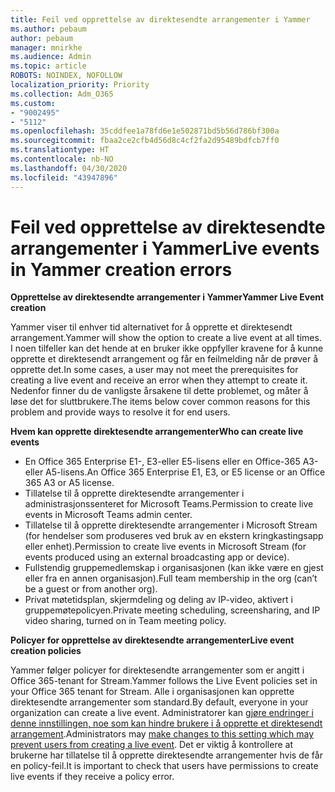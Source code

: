 ```yaml
---
title: Feil ved opprettelse av direktesendte arrangementer i Yammer
ms.author: pebaum
author: pebaum
manager: mnirkhe
ms.audience: Admin
ms.topic: article
ROBOTS: NOINDEX, NOFOLLOW
localization_priority: Priority
ms.collection: Adm_O365
ms.custom:
- "9002495"
- "5112"
ms.openlocfilehash: 35cddfee1a78fd6e1e502871bd5b56d786bf300a
ms.sourcegitcommit: fbaa2ce2cfb4d56d8c4cf2fa2d95489bdfcb7ff0
ms.translationtype: HT
ms.contentlocale: nb-NO
ms.lasthandoff: 04/30/2020
ms.locfileid: "43947896"
---
```

# <a name="live-events-in-yammer-creation-errors"></a><span data-ttu-id="06286-102">Feil ved opprettelse av direktesendte arrangementer i Yammer</span><span class="sxs-lookup"><span data-stu-id="06286-102">Live events in Yammer creation errors</span></span>

<span data-ttu-id="06286-103">**Opprettelse av direktesendte arrangementer i Yammer**</span><span class="sxs-lookup"><span data-stu-id="06286-103">**Yammer Live Event creation**</span></span>

<span data-ttu-id="06286-104">Yammer viser til enhver tid alternativet for å opprette et direktesendt arrangement.</span><span class="sxs-lookup"><span data-stu-id="06286-104">Yammer will show the option to create a live event at all times.</span></span> <span data-ttu-id="06286-105">I noen tilfeller kan det hende at en bruker ikke oppfyller kravene for å kunne opprette et direktesendt arrangement og får en feilmelding når de prøver å opprette det.</span><span class="sxs-lookup"><span data-stu-id="06286-105">In some cases, a user may not meet the prerequisites for creating a live event and receive an error when they attempt to create it.</span></span> <span data-ttu-id="06286-106">Nedenfor finner du de vanligste årsakene til dette problemet, og måter å løse det for sluttbrukere.</span><span class="sxs-lookup"><span data-stu-id="06286-106">The items below cover common reasons for this problem and provide ways to resolve it for end users.</span></span>

<span data-ttu-id="06286-107">**Hvem kan opprette direktesendte arrangementer**</span><span class="sxs-lookup"><span data-stu-id="06286-107">**Who can create live events**</span></span>
- <span data-ttu-id="06286-108">En Office 365 Enterprise E1-, E3-eller E5-lisens eller en Office-365 A3-eller A5-lisens.</span><span class="sxs-lookup"><span data-stu-id="06286-108">An Office 365 Enterprise E1, E3, or E5 license or an Office 365 A3 or A5 license.</span></span>
- <span data-ttu-id="06286-109">Tillatelse til å opprette direktesendte arrangementer i administrasjonssenteret for Microsoft Teams.</span><span class="sxs-lookup"><span data-stu-id="06286-109">Permission to create live events in Microsoft Teams admin center.</span></span>
- <span data-ttu-id="06286-110">Tillatelse til å opprette direktesendte arrangementer i Microsoft Stream (for hendelser som produseres ved bruk av en ekstern kringkastingsapp eller enhet).</span><span class="sxs-lookup"><span data-stu-id="06286-110">Permission to create live events in Microsoft Stream (for events produced using an external broadcasting app or device).</span></span>
- <span data-ttu-id="06286-111">Fullstendig gruppemedlemskap i organisasjonen (kan ikke være en gjest eller fra en annen organisasjon).</span><span class="sxs-lookup"><span data-stu-id="06286-111">Full team membership in the org (can’t be a guest or from another org).</span></span>
- <span data-ttu-id="06286-112">Privat møtetidsplan, skjermdeling og deling av IP-video, aktivert i gruppemøtepolicyen.</span><span class="sxs-lookup"><span data-stu-id="06286-112">Private meeting scheduling, screensharing, and IP video sharing, turned on in Team meeting policy.</span></span>

<span data-ttu-id="06286-113">**Policyer for opprettelse av direktesendte arrangementer**</span><span class="sxs-lookup"><span data-stu-id="06286-113">**Live event creation policies**</span></span>

<span data-ttu-id="06286-114">Yammer følger policyer for direktesendte arrangementer som er angitt i Office 365-tenant for Stream.</span><span class="sxs-lookup"><span data-stu-id="06286-114">Yammer follows the Live Event policies set in your Office 365 tenant for Stream.</span></span> <span data-ttu-id="06286-115">Alle i organisasjonen kan opprette direktesendte arrangementer som standard.</span><span class="sxs-lookup"><span data-stu-id="06286-115">By default, everyone in your organization can create a live event.</span></span> <span data-ttu-id="06286-116">Administratorer kan [gjøre endringer i denne innstillingen, noe som kan hindre brukere i å opprette et direktesendt arrangement](https://docs.microsoft.com/stream/live-event-administration#enabling-and-restricting-users-to-creating).</span><span class="sxs-lookup"><span data-stu-id="06286-116">Administrators may [make changes to this setting which may prevent users from creating a live event](https://docs.microsoft.com/stream/live-event-administration#enabling-and-restricting-users-to-creating).</span></span> <span data-ttu-id="06286-117">Det er viktig å kontrollere at brukerne har tillatelse til å opprette direktesendte arrangementer hvis de får en policy-feil.</span><span class="sxs-lookup"><span data-stu-id="06286-117">It is important to check that users have permissions to create live events if they receive a policy error.</span></span>
